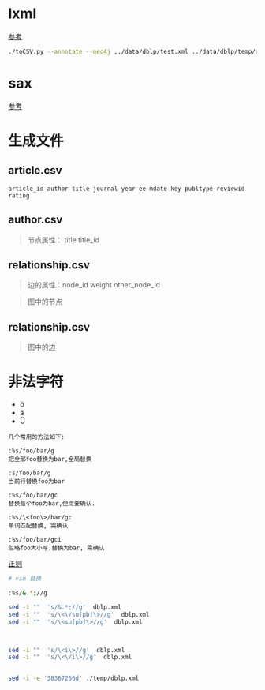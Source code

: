# lxml

[参考](https://github.com/ThomHurks/dblp-to-csv)

```bash
./toCSV.py --annotate --neo4j ../data/dblp/test.xml ../data/dblp/temp/dblp.dtd output.csv --relations author:authored_by journal:published_in publisher:published_by school:submitted_at editor:edited_by cite:has_citation series:is_part_of
```


# sax

[参考](https://github.com/MrKevinLu/dblp_parse/blob/master/src/lib/parse_dblp_xml.py)


# 生成文件

## article.csv

```
article_id author title journal year ee mdate key publtype reviewid rating
```

## author.csv

> 节点属性： title title_id

## relationship.csv

> 边的属性：node_id  weight  other_node_id



> 图中的节点

## relationship.csv

> 图中的边

# 非法字符

- &ouml;
- &auml;
- &Uuml;

```
几个常用的方法如下:

:%s/foo/bar/g
把全部foo替换为bar,全局替换

:s/foo/bar/g
当前行替换foo为bar

:%s/foo/bar/gc
替换每个foo为bar,但需要确认.

:%s/\<foo\>/bar/gc
单词匹配替换, 需确认

:%s/foo/bar/gci
忽略foo大小写,替换为bar, 需确认
```

[正则](https://www.cnblogs.com/chenhuan001/p/7147662.html)

```bash
# vim 替换

:%s/&.*;//g

sed -i ""  's/&.*;//g'  dblp.xml
sed -i ""  's/\<\/su[pb]\>//g'  dblp.xml
sed -i ""  's/\<su[pb]\>//g'  dblp.xml



sed -i ""  's/\<i\>//g'  dblp.xml
sed -i ""  's/\<\/i\>//g'  dblp.xml


sed -i -e '38367266d' ./temp/dblp.xml

```